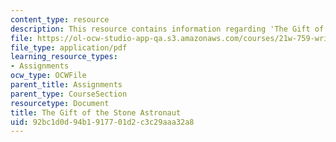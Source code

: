 ```yaml
---
content_type: resource
description: This resource contains information regarding 'The Gift of the Stone Astronaut'.
file: https://ol-ocw-studio-app-qa.s3.amazonaws.com/courses/21w-759-writing-science-fiction-spring-2016/92bc1d0d94b1917701d2c3c29aaa32a8_MIT21W_759S16_TheGift.pdf
file_type: application/pdf
learning_resource_types:
- Assignments
ocw_type: OCWFile
parent_title: Assignments
parent_type: CourseSection
resourcetype: Document
title: The Gift of the Stone Astronaut
uid: 92bc1d0d-94b1-9177-01d2-c3c29aaa32a8
---
```

